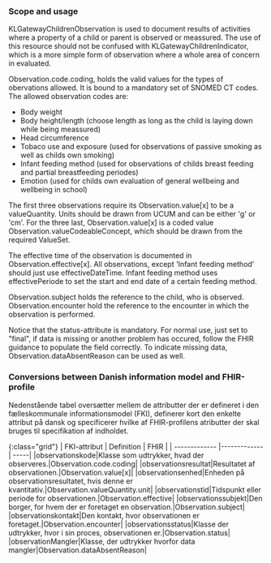 ### Scope and usage
KLGatewayChildrenObservation is used to document results of activities where a property of a child or parent is observed or meassured.
The use of this resource should not be confused with KLGatewayChildrenIndicator, which is a more simple form of observation where a whole area of concern in evaluated.

 Observation.code.coding, holds the valid values for the types of obervations allowed. It is bound to a mandatory set of SNOMED CT codes. The allowed observation codes are:
 * Body weight
 * Body height/length (choose length as long as the child is laying down while being meassured)
 * Head circumference
 * Tobaco use and exposure (used for observations of passive smoking as well as childs own smoking)
 * Infant feeding method (used for observations of childs breast feeding and partial breastfeeding periodes)
 * Emotion (used for childs own evaluation of general wellbeing and wellbeing in school)

The first three observations require its Observation.value[x] to be a valueQuantity. Units should be drawn from UCUM and can be either 'g' or 'cm'. For the three last, Observation.value[x] is a coded value Observation.valueCodeableConcept, which should be drawn from the required ValueSet.

The effective time of the observation is documented in Observation.effective[x]. All observations, except 'Infant feeding method' should just use effectiveDateTime. Infant feeding method uses effectivePeriode to set the start and end date of a certain feeding method.

Observation.subject holds the reference to the child, who is observed. Observation.encounter hold the reference to the encounter in which the observation is performed.

Notice that the status-attribute is mandatory. For normal use, just set to "final", if data is missing or another problem has occured, follow the FHIR guidance to populate the field correctly. To indicate missing data, Observation.dataAbsentReason can be used as well. 

### Conversions between Danish information model and FHIR-profile

Nedenstående tabel oversætter mellem de attributter der er defineret i den fælleskommunale informationsmodel (FKI), definerer kort den enkelte attribut på dansk og specificerer hvilke af FHIR-profilens atributter der skal bruges til specifikation af indholdet. 

{:class="grid"}
|   FKI-attribut      | Definition        | FHIR  |
| ------------- |-------------| -----|
|observationskode|Klasse som udtrykker, hvad der observeres.|Observation.code.coding|
|observationsresultat|Resultatet af observationen.|Observation.value[x]|
|observationsenhed|Enheden på observationsresultatet, hvis denne er kvantitativ.|Observation.valueQuantity.unit|
|observationstid|Tidspunkt eller periode for observationen.|Observation.effective|
|observationssubjekt|Den borger, for hvem der er foretaget en observation.|Observation.subject|
|observationskontakt|Den kontakt, hvor observationen er foretaget.|Observation.encounter|
|observationsstatus|Klasse der udtrykker, hvor i sin proces, observationen er.|Observation.status|
|observationMangler|Klasse, der udtrykker hvorfor data mangler|Observation.dataAbsentReason|